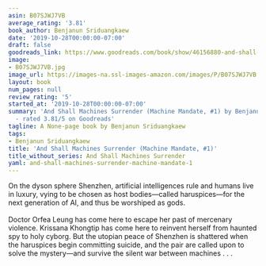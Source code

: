 ```yaml
---
asin: B07SJWJ7VB
average_rating: '3.81'
book_author: Benjanun Sriduangkaew
date: '2019-10-28T00:00:00-07:00'
draft: false
goodreads_link: https://www.goodreads.com/book/show/46156880-and-shall-machines-surrender
image:
- B07SJWJ7VB.jpg
image_url: https://images-na.ssl-images-amazon.com/images/P/B07SJWJ7VB.01._SCLZZZZZZZ.jpg
layout: book
num_pages: null
review_rating: '5'
started_at: '2019-10-28T00:00:00-07:00'
summary: 'And Shall Machines Surrender (Machine Mandate, #1) by Benjanun Sriduangkaew
  - rated 3.81/5 on Goodreads'
tagline: A None-page book by Benjanun Sriduangkaew
tags:
- Benjanun Sriduangkaew
title: 'And Shall Machines Surrender (Machine Mandate, #1)'
title_without_series: And Shall Machines Surrender
yaml: and-shall-machines-surrender-machine-mandate-1
---
```


On the dyson sphere Shenzhen, artificial intelligences rule and humans live in luxury, vying to be chosen as host bodies—called haruspices—for the next generation of AI, and thus be worshiped as gods. <br /> <br />Doctor Orfea Leung has come here to escape her past of mercenary violence. Krissana Khongtip has come here to reinvent herself from haunted spy to holy cyborg. But the utopian peace of Shenzhen is shattered when the haruspices begin committing suicide, and the pair are called upon to solve the mystery—and survive the silent war between machines . . .
